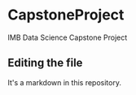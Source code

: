 # CapstoneProject
IMB Data Science Capstone Project

## Editing the file

It's a markdown in this repository.
